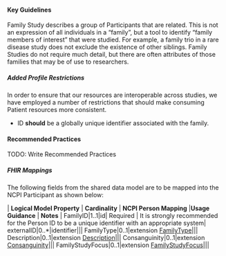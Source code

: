 #### Key Guidelines
Family Study describes a group of Participants that are related. This is not an expression of all individuals in a “family”, but a tool to identify “family members of interest” that were studied. For example, a family trio in a rare disease study does not exclude the existence of other siblings. Family Studies do not require much detail, but there are often attributes of those families that may be of use to researchers.

##### Added Profile Restrictions
In order to ensure that our resources are interoperable across studies, we have employed a number of restrictions that should make consuming Patient resources more consistent.

* ID **should** be a globally unique identifier associated with the family.


#### Recommended Practices
TODO: Write Recommended Practices

##### FHIR Mappings
The following fields from the shared data model are to be mapped into the NCPI Participant as shown below:

| **Logical Model Property** | **Cardinality** |  **NCPI Person Mapping** |**Usage Guidance** | **Notes** |
FamilyID|1..1|id| Required | It is strongly recommended for the Person ID to be a unique identifier with an appropriate system|
externalID|0..*|identifier|||
FamilyType|0..1|extension [FamilyType](StructureDefinition-family-type)|||
Description|0..1|extension [Description](StructureDefinition-description)|||
Consanguinity|0..1|extension [Consanguinity](StructureDefinition-consanguinity)|||
FamilyStudyFocus|0..1|extension [FamilyStudyFocus](StructureDefinition-family-study-focus)|||

